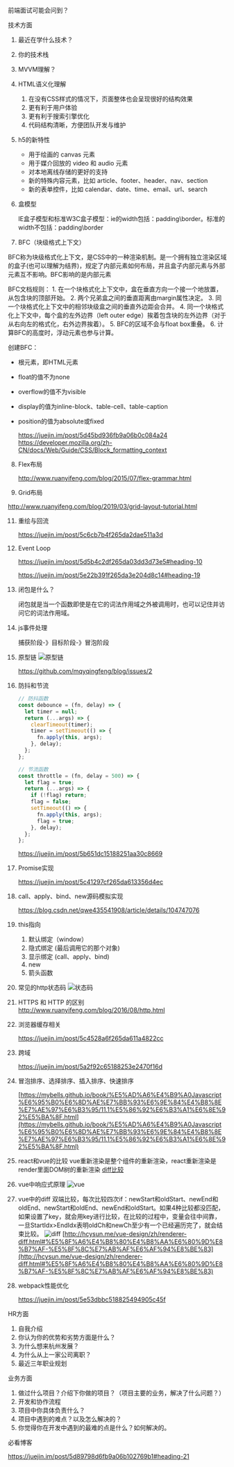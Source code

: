 前端面试可能会问到？

技术方面

1. 最近在学什么技术？

2. 你的技术栈

3. MVVM理解？

4. HTML语义化理解

   1. 在没有CSS样式的情况下，页面整体也会呈现很好的结构效果
   2. 更有利于用户体验
   3. 更有利于搜索引擎优化
   4. 代码结构清晰，方便团队开发与维护

5. h5的新特性

   - 用于绘画的 canvas 元素
   - 用于媒介回放的 video 和 audio 元素
   - 对本地离线存储的更好的支持
   - 新的特殊内容元素，比如 article、footer、header、nav、section
   - 新的表单控件，比如 calendar、date、time、email、url、search

6. 盒模型

   IE盒子模型和标准W3C盒子模型：ie的width包括：padding\border。标准的width不包括：padding\border

7. BFC（块级格式上下文）

  BFC称为块级格式化上下文，是CSS中的一种渲染机制。是一个拥有独立渲染区域的盒子(也可以理解为结界)，规定了内部元素如何布局，并且盒子内部元素与外部元素互不影响。BFC影响的是内部元素

  BFC文档规则：
    1. 在一个块格式化上下文中，盒在垂直方向一个接一个地放置，从包含块的顶部开始。
    2. 两个兄弟盒之间的垂直距离由margin属性决定。
    3. 同一个块格式化上下文中的相邻块级盒之间的垂直外边距会合并。
    4. 同一个块格式化上下文中，每个盒的左外边界（left outer edge）挨着包含块的左外边界（对于从右向左的格式化，右外边界挨着）。
    5. BFC的区域不会与float box重叠。
    6. 计算BFC的高度时，浮动元素也参与计算。

   创建BFC：
   - 根元素，即HTML元素
   - float的值不为none
   - overflow的值不为visible
   - display的值为inline-block、table-cell、table-caption
   - position的值为absolute或fixed

     https://juejin.im/post/5d45bd936fb9a06b0c084a24
     https://developer.mozilla.org/zh-CN/docs/Web/Guide/CSS/Block_formatting_context

8. Flex布局

   http://www.ruanyifeng.com/blog/2015/07/flex-grammar.html

9.  Grid布局

   http://www.ruanyifeng.com/blog/2019/03/grid-layout-tutorial.html

11. 重绘与回流

    https://juejin.im/post/5c6cb7b4f265da2dae511a3d

12. Event Loop

    https://juejin.im/post/5d5b4c2df265da03dd3d73e5#heading-10

    https://juejin.im/post/5e22b391f265da3e204d8c14#heading-19

13. 闭包是什么？

    闭包就是当一个函数即使是在它的词法作用域之外被调用时，也可以记住并访问它的词法作用域。

14. js事件处理

    捕获阶段-》目标阶段-》冒泡阶段

15. 原型链
    ![原型链](./原型链.png)

    https://github.com/mqyqingfeng/blog/issues/2

16. 防抖和节流
    ```js
    // 防抖函数
    const debounce = (fn, delay) => {
      let timer = null;
      return (...args) => {
        clearTimeout(timer);
        timer = setTimeout(() => {
          fn.apply(this, args);
        }, delay);
      };
    };

    // 节流函数
    const throttle = (fn, delay = 500) => {
      let flag = true;
      return (...args) => {
        if (!flag) return;
        flag = false;
        setTimeout(() => {
          fn.apply(this, args);
          flag = true;
        }, delay);
      };
    };
    ```
    https://juejin.im/post/5b651dc15188251aa30c8669

17. Promise实现

    https://juejin.im/post/5c41297cf265da613356d4ec

18. call、apply、bind、new源码模拟实现

    https://blog.csdn.net/qwe435541908/article/details/104747076

19. this指向

    1. 默认绑定（window）
    2. 隐式绑定 (最后调用它的那个对象)
    3. 显示绑定 (call、apply、bind)
    4. new
    5. 箭头函数

20. 常见的http状态码
    ![状态码](./http常见状态码.png)
21. HTTPS 和 HTTP 的区别
    http://www.ruanyifeng.com/blog/2016/08/http.html
22. 浏览器缓存相关

    https://juejin.im/post/5c4528a6f265da611a4822cc

23. 跨域

    https://juejin.im/post/5a2f92c65188253e2470f16d

24. 冒泡排序、选择排序、插入排序、快速排序

    [https://mybells.github.io/book/%E5%AD%A6%E4%B9%A0Javascript%E6%95%B0%E6%8D%AE%E7%BB%93%E6%9E%84%E4%B8%8E%E7%AE%97%E6%B3%95/11.1%E5%86%92%E6%B3%A1%E6%8E%92%E5%BA%8F.html](https://mybells.github.io/book/%E5%AD%A6%E4%B9%A0Javascript%E6%95%B0%E6%8D%AE%E7%BB%93%E6%9E%84%E4%B8%8E%E7%AE%97%E6%B3%95/11.1%E5%86%92%E6%B3%A1%E6%8E%92%E5%BA%8F.html)

25. react和vue的比较
    vue重新渲染是整个组件的重新渲染，react重新渲染是render里面DOM树的重新渲染
    [diff比较](https://www.imooc.com/article/295545)
26. vue中响应式原理
    ![vue](./2.png)
27. vue中的diff
    双端比较，每次比较四次if：newStart和oldStart、newEnd和oldEnd、newStart和oldEnd、newEnd和oldStart。如果4种比较都没匹配，如果设置了key，就会用key进行比较，在比较的过程中，变量会往中间靠，一旦StartIdx>EndIdx表明oldCh和newCh至少有一个已经遍历完了，就会结束比较。
    ![diff](./vuediff.png)
    [http://hcysun.me/vue-design/zh/renderer-diff.html#%E5%8F%A6%E4%B8%80%E4%B8%AA%E6%80%9D%E8%B7%AF-%E5%8F%8C%E7%AB%AF%E6%AF%94%E8%BE%83](http://hcysun.me/vue-design/zh/renderer-diff.html#%E5%8F%A6%E4%B8%80%E4%B8%AA%E6%80%9D%E8%B7%AF-%E5%8F%8C%E7%AB%AF%E6%AF%94%E8%BE%83)
28. webpack性能优化

    https://juejin.im/post/5e53dbbc518825494905c45f

HR方面

1. 自我介绍
2. 你认为你的优势和劣势方面是什么？
3. 为什么想来杭州发展？
4. 为什么从上一家公司离职？
5. 最近三年职业规划

业务方面

1. 做过什么项目？介绍下你做的项目？（项目主要的业务，解决了什么问题？）
2. 开发和协作流程
3. 项目中你具体负责什么？
4. 项目中遇到的难点？以及怎么解决的？
5. 你觉得你在开发中遇到的最难的点是什么？如何解决的。

必看博客

https://juejin.im/post/5d89798d6fb9a06b102769b1#heading-21